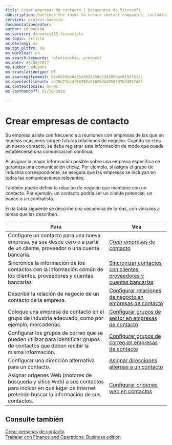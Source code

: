 ```yaml
---
title: Crear empresas de contacto | Documentos de Microsoft
ddescription: Outlines the tasks to create contact companies, including assigning relevant data about prospects and defining the business relationships you have with companies.
services: project-madeira
documentationcenter: 
author: edupont04
ms.service: dynamics365-financials
ms.topic: article
ms.devlang: na
ms.tgt_pltfrm: na
ms.workload: na
ms.search.keywords: relationship, prospect
ms.date: 06/06/2017
ms.author: edupont
ms.translationtype: HT
ms.sourcegitcommit: bec0619be0a65e3625759e13d2866ac615d7513c
ms.openlocfilehash: ae78d21bc4f88788a01620dbd8505d7034857d8f
ms.contentlocale: es-mx
ms.lasthandoff: 01/30/2018

---
```

# <a name="creating-contact-companies"></a>Crear empresas de contacto
Su empresa asiste con frecuencia a reuniones con empresas de las que en muchas ocasiones surgen futuras relaciones de negocio. Cuando se crea un nuevo contacto, se debe registrar esta información de modo que pueda establecerse una comunicación continua.

Al asignar la mayor información posible sobre una empresa específica se garantiza una comunicación eficaz. Por ejemplo, si asigna el grupo de industria correspondiente, se asegura que las empresas se incluyan en todas las comunicaciones relevantes.

También puede definir la relación de negocio que mantiene con un contacto. Por ejemplo, un contacto podría ser un cliente potencial, un banco o un contratista.

En la tabla siguiente se describe una secuencia de tareas, con vínculos a temas que las describen.

| Para | Vea |
| --- | --- |
| Configure un contacto para una nueva empresa, ya sea desde cero o a partir de un cliente, proveedor o una cuenta bancaria. |[Crear empresas de contacto](marketing-how-create-contact-companies.md) |
| Sincronice la información de los contactos con la información común de los clientes, proveedores y cuentas bancarias |[Sincronizar contactos con clientes, proveedores y cuentas bancarias](marketing-synchronize-contacts-customers-vendors-bank-accounts.md) |
| Describir la relación de negocio de un contacto de la empresa. |[Configurar relaciones de negocio en empresas de contacto](marketing-business-relations.md) |
| Coloque una empresa de contacto en el grupo de industria adecuado, como por ejemplo, mercaderías. |[Configurar grupos de sector en empresas de contacto](marketing-industry-groups.md) |
| Configurar los grupos de correo que se pueden utilizar para identificar grupos de contactos que deben recibir la misma información. |[Configurar grupos de correo en empresas de contacto](marketing-mailing-groups.md) |
| Configurar una dirección alternativa para un contacto. |[Asignar direcciones alternas a un contacto](marketing-how-assign-alternate-address.md) |
| Asignar orígenes Web (motores de búsqueda y sitios Web) a sus contactos para indicar en qué lugar de Internet pretende buscar la información de sus contactos. |[Configurar orígenes web en contactos](marketing-web-sources.md) |

## <a name="see-also"></a>Consulte también
[Crear personas de contacto](marketing-create-contact-persons.md)   
[Trabajar con Finance and Operations, Business edition](ui-work-product.md)

